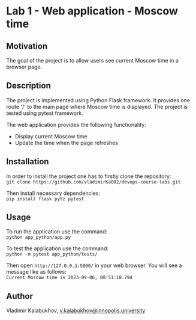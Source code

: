 # Lab 1 - Web application - Moscow time

## Motivation
The goal of the project is to allow users see current Moscow time in a browser page.


## Description
The project is implemented using Python Flask framework. It provides one route '/' to the
main page where Moscow time is displayed. The project is tested using pytest framework.

The web application provides the following functionality:
- Display current Moscow time
- Update the time when the page refreshes


## Installation
In order to install the project one has to firstly clone the repository:  
`git clone https://github.com/vladimirKa002/devops-course-labs.git`

Then install necessary dependencies:  
`pip install flask pytz pytest`


## Usage
To run the application use the command:  
`python app_python/app.py`

To test the application use the command:  
`python -m pytest app_python/tests/`

Then open `http://127.0.0.1:5000/` in your web browser. You will see a message like as follows:  
`Current Moscow time is 2023-09-06, 08:51:18.794`


## Author
Vladimir Kalabukhov, v.kalabukhov@innopolis.university
